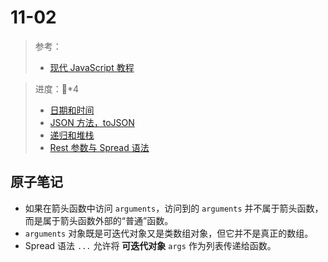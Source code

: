 # 11-02

> 参考：
>
> - [现代 JavaScript 教程](https://zh.javascript.info/)

> 进度：🍅*4
>
> - [日期和时间](https://zh.javascript.info/date)
> - [JSON 方法，toJSON](https://zh.javascript.info/json)
> - [递归和堆栈](https://zh.javascript.info/recursion)
> - [Rest 参数与 Spread 语法](https://zh.javascript.info/rest-parameters-spread)

## 原子笔记

- 如果在箭头函数中访问 `arguments`，访问到的 `arguments` 并不属于箭头函数，而是属于箭头函数外部的“普通”函数。
- `arguments` 对象既是可迭代对象又是类数组对象，但它并不是真正的数组。
- Spread 语法 `...` 允许将 **可迭代对象** `args` 作为列表传递给函数。